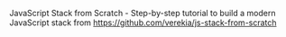 JavaScript Stack from Scratch - Step-by-step tutorial to build a modern JavaScript stack from	 https://github.com/verekia/js-stack-from-scratch 